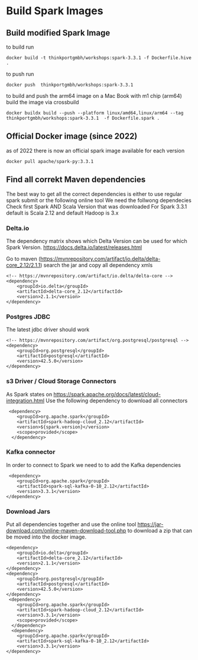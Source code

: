 # Build Spark Images

## Build modified Spark Image

to build run

```
docker build -t thinkportgmbh/workshops:spark-3.3.1 -f Dockerfile.hive .
```

to push run

```
docker push  thinkportgmbh/workshops:spark-3.3.1
```

to build and push the arm64 image on a Mac Book with m1 chip (arm64) build the image via crossbuild

```
docker buildx build --push --platform linux/amd64,linux/arm64 --tag thinkportgmbh/workshops:spark-3.3.1  -f Dockerfile.spark .
```

## Official Docker image (since 2022)

as of 2022 there is now an official spark image available for each version

```
docker pull apache/spark-py:3.3.1
```

## Find all correkt Maven dependencies

The best way to get all the correct dependencies is either to use regular spark submit or the following online tool
We need the follwong dependecies
Check first Spark AND Scala Version that was downloaded
For Spark 3.3.1 default is Scala 2.12 and default Hadoop is 3.x

### Delta.io

The dependency matrix shows which Delta Version can be used for which Spark Version.
https://docs.delta.io/latest/releases.html

Go to maven (https://mvnrepository.com/artifact/io.delta/delta-core_2.12/2.1.1) search the jar and copy all dependency xmls

```
<!-- https://mvnrepository.com/artifact/io.delta/delta-core -->
<dependency>
    <groupId>io.delta</groupId>
    <artifactId>delta-core_2.12</artifactId>
    <version>2.1.1</version>
</dependency>

```

### Postgres JDBC

The latest jdbc driver should work

```
<!-- https://mvnrepository.com/artifact/org.postgresql/postgresql -->
<dependency>
    <groupId>org.postgresql</groupId>
    <artifactId>postgresql</artifactId>
    <version>42.5.0</version>
</dependency>
```

### s3 Driver / Cloud Storage Connectors

As Spark states on https://spark.apache.org/docs/latest/cloud-integration.html
Use the following dependency to download all
connectors

```
 <dependency>
    <groupId>org.apache.spark</groupId>
    <artifactId>spark-hadoop-cloud_2.12</artifactId>
    <version>${spark.version}</version>
    <scope>provided</scope>
  </dependency>
```

### Kafka connector

In order to connect to Spark we need to to add the Kafka dependencies

```
 <dependency>
    <groupId>org.apache.spark</groupId>
    <artifactId>spark-sql-kafka-0-10_2.12</artifactId>
    <version>3.3.1</version>
</dependency>
```

### Download Jars

Put all dependencies together and use the online tool https://jar-download.com/online-maven-download-tool.php
to download a zip that can be moved into the docker image.

```
<dependency>
    <groupId>io.delta</groupId>
    <artifactId>delta-core_2.12</artifactId>
    <version>2.1.1</version>
</dependency>
<dependency>
    <groupId>org.postgresql</groupId>
    <artifactId>postgresql</artifactId>
    <version>42.5.0</version>
</dependency>
 <dependency>
    <groupId>org.apache.spark</groupId>
    <artifactId>spark-hadoop-cloud_2.12</artifactId>
    <version>3.3.1</version>
    <scope>provided</scope>
  </dependency>
  <dependency>
    <groupId>org.apache.spark</groupId>
    <artifactId>spark-sql-kafka-0-10_2.12</artifactId>
    <version>3.3.1</version>
</dependency>
```
